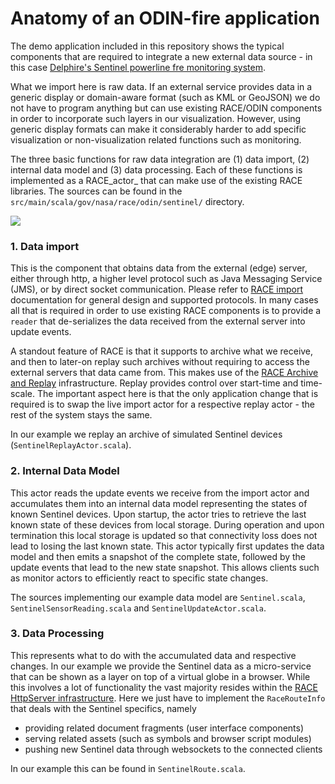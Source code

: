 # Anatomy of an ODIN-fire application

The demo application included in this repository shows the typical components that are required to integrate
a new external data source - in this case [Delphire's Sentinel powerline fre monitoring system](https://delphiretech.com/sentinel).

What we import here is raw data. If an external service provides data in a generic display or
domain-aware format (such as KML or GeoJSON) we do not have to program anything but can use existing RACE/ODIN
components in order to incorporate such layers in our visualization. However, using generic display formats can
make it considerably harder to add specific visualization or non-visualization related functions such as monitoring.


The three basic functions for raw data integration are (1) data import, (2) internal data model and (3) data processing.
Each of these functions is implemented as a RACE_actor_ that can make use of the existing RACE libraries. The sources
can be found in the ``src/main/scala/gov/nasa/race/odin/sentinel/`` directory.

<img class="center scale75" src="images/sentinel-app.svg">

### 1. Data import

This is the component that obtains data from the external (edge) server, either through http, a higher level
protocol such as Java Messaging Service (JMS), or by direct socket communication. Please refer to 
[RACE import](http://nasarace.github.io/race/design/connectivity.html) documentation for general design and supported 
protocols. In many cases all that is required in order to use  existing RACE components is to provide a `reader` that 
de-serializes the data received from the external server into update events.

A standout feature of RACE is that it supports to archive what we receive, and then to later-on replay such archives
without requiring to access the external servers that data came from. This makes use of the 
[RACE Archive and Replay](http://nasarace.github.io/race/design/archive-replay.html) infrastructure. Replay provides 
control over start-time and time-scale. The important aspect here is that the only application change that is required 
is to swap the live import actor for a respective replay actor - the rest of the system stays the same.

In our example we replay an archive of simulated Sentinel devices (``SentinelReplayActor.scala``).


### 2. Internal Data Model

This actor reads the  update events we receive from the import actor and accumulates them into an internal
data model representing the states of known Sentinel devices. Upon startup, the actor tries to retrieve the
last known state of these devices from local storage. During operation and upon termination this local
storage is updated so that connectivity loss does not lead to losing the last known state. This actor
typically first updates the data model and then emits a snapshot of the complete state, followed by the update
events that lead to the new state snapshot. This allows clients such as monitor actors to efficiently react
to specific state changes.

The sources implementing our example data model are ``Sentinel.scala``, ``SentinelSensorReading.scala`` and
``SentinelUpdateActor.scala``. 

### 3. Data Processing

This represents what to do with the accumulated data and respective changes. In our example we provide
the Sentinel data as a micro-service that can be shown as a layer on top of a virtual globe in a browser.
While this involves a lot of functionality the vast majority resides within the 
[RACE HttpServer infrastructure](http://nasarace.github.io/race/design/http-server.html). Here we just have to implement 
the ``RaceRouteInfo`` that deals with the Sentinel specifics, namely 

  * providing related document fragments (user interface components)
  * serving related assets (such as symbols and browser script modules)
  * pushing new Sentinel data through websockets to the connected clients

In our example this can be found in ``SentinelRoute.scala``.
